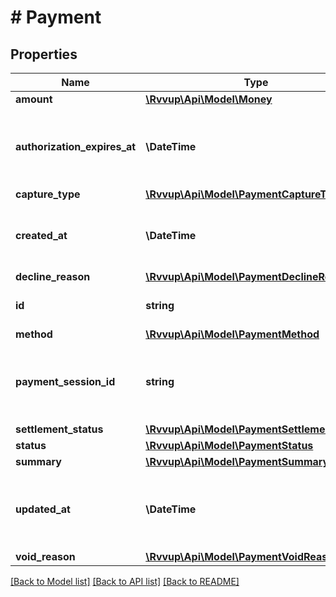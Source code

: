 # # Payment

## Properties

Name | Type | Description | Notes
------------ | ------------- | ------------- | -------------
**amount** | [**\Rvvup\Api\Model\Money**](Money.md) |  |
**authorization_expires_at** | **\DateTime** | The datetime when the payment&#39;s authorization expires. | [optional]
**capture_type** | [**\Rvvup\Api\Model\PaymentCaptureType**](PaymentCaptureType.md) |  |
**created_at** | **\DateTime** | The datetime when the payment was created. |
**decline_reason** | [**\Rvvup\Api\Model\PaymentDeclineReason**](PaymentDeclineReason.md) |  | [optional]
**id** | **string** | The unique ID for the payment. |
**method** | [**\Rvvup\Api\Model\PaymentMethod**](PaymentMethod.md) |  |
**payment_session_id** | **string** | The ID of the payment session that the payment was created in. |
**settlement_status** | [**\Rvvup\Api\Model\PaymentSettlementStatus**](PaymentSettlementStatus.md) |  |
**status** | [**\Rvvup\Api\Model\PaymentStatus**](PaymentStatus.md) |  |
**summary** | [**\Rvvup\Api\Model\PaymentSummary**](PaymentSummary.md) |  |
**updated_at** | **\DateTime** | The datetime when the payment was last updated. |
**void_reason** | [**\Rvvup\Api\Model\PaymentVoidReason**](PaymentVoidReason.md) |  | [optional]

[[Back to Model list]](../../README.md#models) [[Back to API list]](../../README.md#endpoints) [[Back to README]](../../README.md)
